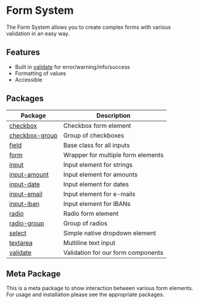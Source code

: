 # Form System

[//]: # 'AUTO INSERT HEADER PREPUBLISH'

The Form System allows you to create complex forms with various validation in an easy way.

## Features

- Built in [validate](../validate) for error/warning/info/success
- Formatting of values
- Accessible

## Packages

| Package                             | Description                        |
| ----------------------------------- | ---------------------------------- |
| [checkbox](../checkbox)             | Checkbox form element              |
| [checkbox-group](../checkbox-group) | Group of checkboxes                |
| [field](../field)                   | Base class for all inputs          |
| [form](../form)                     | Wrapper for multiple form elements |
| [input](../input)                   | Input element for strings          |
| [input-amount](../input-amount)     | Input element for amounts          |
| [input-date](../input-date)         | Input element for dates            |
| [input-email](../input-email)       | Input element for e-mails          |
| [input-iban](../input-iban)         | Input element for IBANs            |
| [radio](../radio)                   | Radio form element                 |
| [radio-group](../radio-group)       | Group of radios                    |
| [select](../select)                 | Simple native dropdown element     |
| [textarea](../textarea)             | Multiline text input               |
| [validate](../validate)             | Validation for our form components |

## Meta Package

This is a meta package to show interaction between various form elements.
For usage and installation please see the appropriate packages.
